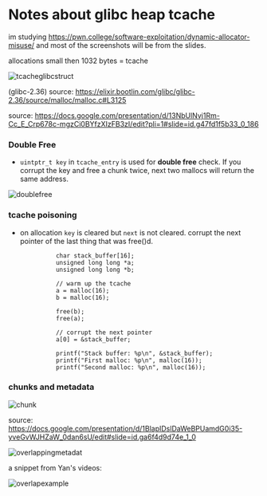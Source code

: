 # Notes about glibc heap tcache

im studying https://pwn.college/software-exploitation/dynamic-allocator-misuse/ and most of the screenshots will be from the slides.

allocations small then 1032 bytes = tcache

![tcacheglibcstruct](https://github.com/user-attachments/assets/cf1b98c1-79f2-4684-b173-3eeb80d22088)

(glibc-2.36)
source: https://elixir.bootlin.com/glibc/glibc-2.36/source/malloc/malloc.c#L3125

source: https://docs.google.com/presentation/d/13NbUlNvj1Rm-Cc_E_Crp678c-mgzCi0BYfzXIzFB3zI/edit?pli=1#slide=id.g47fd1f5b33_0_186

### Double Free
- `uintptr_t key` in `tcache_entry` is used for **double free** check.
If you corrupt the key and free a chunk twice, next two mallocs will return the same address.

![doublefree](https://github.com/user-attachments/assets/8c93b858-6d0b-4a2a-bd4e-6f2feb1d2558)


### tcache poisoning
- on allocation `key` is cleared but `next` is not cleared. 
corrupt the next pointer of the last thing that was free()d.

                char stack_buffer[16];
                unsigned long long *a;
                unsigned long long *b;

                // warm up the tcache
                a = malloc(16);
                b = malloc(16);

                free(b);
                free(a);

                // corrupt the next pointer
                a[0] = &stack_buffer;

                printf("Stack buffer: %p\n", &stack_buffer);
                printf("First malloc: %p\n", malloc(16));
                printf("Second malloc: %p\n", malloc(16));

### chunks and metadata

![chunk](https://github.com/user-attachments/assets/5f6094c8-6730-46a6-be05-697ba2b3b3b2)

source: https://docs.google.com/presentation/d/1BlapIDslDaWeBPUamdG0i35-yveGvWJHZaW_0dan6sU/edit#slide=id.ga6f4d9d74e_1_0

![overlappingmetadat](https://github.com/user-attachments/assets/c48add04-ae38-4127-ba13-a9002f505532)

a snippet from Yan's videos:

![overlapexample](https://github.com/user-attachments/assets/92f4de56-3b2c-4b44-8cd6-1286f7d1bc86)


